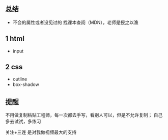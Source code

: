 ## 总结
- 不会的属性或者没见过的 找课本查阅（MDN），老师是授之以渔
## 1 html
- input
## 2 css
- outline
- box-shadow

## 提醒
不用做复制粘贴工程师，每一次都去手写，看别人可以，但是不允许复制；
自己多去试试，多练习

关注+三连 是对我做视频最大的支持
